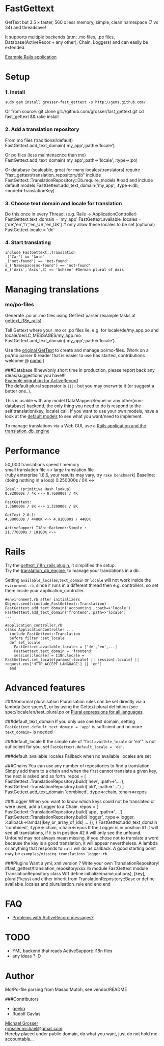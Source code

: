 FastGettext
===========
GetText but 3.5 x faster, 560 x less memory, simple, clean namespace (7 vs 34) and threadsave!  

It supports multiple backends (atm: .mo files, .po files, Database(ActiveRecor + any other), Chain, Loggers) and can easily be extended.

[Example Rails application](https://github.com/grosser/gettext_i18n_rails_example)


Setup
=====
### 1. Install
    sudo gem install grosser-fast_gettext -s http://gems.github.com/

Or from source:
    git clone git://github.com/grosser/fast_gettext.git
    cd fast_gettext && rake install

### 2. Add a translation repository

From mo files (traditional/default)
    FastGettext.add_text_domain('my_app',:path=>'locale')

Or po files (less maintenacnce than mo)
    FastGettext.add_text_domain('my_app',:path=>'locale', :type=>:po)

Or database (scaleable, great for many locales/translators)
    require "fast_gettext/translation_repository/db"
    include FastGettext::TranslationRepository::Db.require_models #load and include default models
    FastGettext.add_text_domain('my_app', :type=>:db, :model=>TranslationKey)

### 3. Choose text domain and locale for translation
Do this once in every Thread. (e.g. Rails -> ApplicationController)
    FastGettext.text_domain = 'my_app'
    FastGettext.available_locales = ['de','en','fr','en_US','en_UK'] # only allow these locales to be set (optional)
    FastGettext.locale = 'de'

### 4. Start translating
    include FastGettext::Translation
    _('Car') == 'Auto'
    _('not-found') == 'not-found'
    s_('Namespace|no-found') == 'not-found'
    n_('Axis','Axis',3) == 'Achsen' #German plural of Axis


Managing translations
============
### mo/po-files
Generate .po or .mo files using GetText parser (example tasks at [gettext_i18n_rails](http://github.com/grosser/gettext_i18n_rails))

Tell Gettext where your .mo or .po files lie, e.g. for locale/de/my_app.po and locale/de/LC_MESSAGES/my_app.mo
    FastGettext.add_text_domain('my_app',:path=>'locale')

Use the [original GetText](http://github.com/mutoh/gettext) to create and manage po/mo-files.
(Work on a po/mo parser & reader that is easier to use has started, contributions welcome @ [pomo](http://github.com/grosser/pomo) )

###Database
!!!new/only short time in production, please report back any ideas/suggestions you have!!!  
[Example migration for ActiveRecord](http://github.com/grosser/fast_gettext/blob/master/examples/db/migration.rb)  
The default plural seperator is `||||` but you may overwrite it (or suggest a better one..).

This is usable with any model DataMapper/Sequel or any other(non-database) backend, the only thing you need to do is respond to the self.translation(key, locale) call.
If you want to use your own models, have a look at the [default models](http://github.com/grosser/fast_gettext/tree/master/lib/fast_gettext/translation_repository/db_models) to see what you want/need to implement.

To manage translations via a Web GUI, use a [Rails application and the translation_db_engine](http://github.com/grosser/translation_db_engine)


Performance
===========
50_000 translations speed / memory  
small translation file <-> large translation file  
(ruby enterprise 1.8.6, your results may vary, try `rake benchmark`)
    Baseline: (doing nothing in a loop)
    0.250000s / 0K <->

    Ideal: (primitive Hash lookup)
    0.820000s / 4K <-> 0.760000s / 4K

    FastGettext:
    1.360000s / 8K <-> 1.320000s / 8K

    GetText 2.0.1:
    4.880000s / 4480K <-> 4.810000s / 4480K

    ActiveSupport I18n::Backend::Simple :
    21.770000s / 10100K <->


Rails
=======================
Try the [gettext_i18n_rails plugin](http://github.com/grosser/gettext_i18n_rails), it simplifies the setup.  
Try the [translation_db_engine](http://github.com/grosser/translation_db_engine), to manage your translations in a db.

Setting `available_locales`,`text_domain` or `locale` will not work inside the `evironment.rb`,
since it runs in a different thread then e.g. controllers, so set them inside your application_controller.

    #environment.rb after initializers
    Object.send(:include,FastGettext::Translation)
    FastGettext.add_text_domain('accounting',:path=>'locale')
    FastGettext.add_text_domain('frontend',:path=>'locale')
    ...

    #application_controller.rb
    class ApplicationController ...
      include FastGettext::Translation
      before_filter :set_locale
      def set_locale
        FastGettext.available_locales = ['de','en',...]
        FastGettext.text_domain = 'frontend'
        session[:locale] = I18n.locale = FastGettext.set_locale(params[:locale] || session[:locale] || request.env['HTTP_ACCEPT_LANGUAGE'] || 'en')
      end


Advanced features
=================
###Abnormal pluralisation
Pluralisation rules can be set directly via a lambda (see specs/), or by using the Gettext
plural definition (see spec/locale/en/test_plural.po or [Plural expressions for all languages](http://translate.sourceforge.net/wiki/l10n/pluralforms).


###default_text_domain
If you only use one text domain, setting `FastGettext.default_text_domain = 'app'`
is sufficient and no more `text_domain=` is needed

###default_locale
If the simple rule of "first `availble_locale` or 'en'" is not suficcient for you, set `FastGettext.default_locale = 'de'`.

###default_available_locales
Fallback when no available_locales are set

###Chains
You can use any number of repositories to find a translation. Simply add them to a chain and when
the first cannot translate a given key, the next is asked and so forth.
    repos = [
      FastGettext::TranslationRepository.build('new', :path=>'....'),
      FastGettext::TranslationRepository.build('old', :path=>'....')
    ]
    FastGettext.add_text_domain 'combined', :type=>:chain, :chain=>repos

###Logger
When you want to know which keys could not be translated or were used, add a Logger to a Chain:
    repos = [
      FastGettext::TranslationRepository.build('app', :path=>'....')
      FastGettext::TranslationRepository.build('logger', :type=>:logger, :callback=>lamda{|key_or_array_of_ids| ... }),
    }
    FastGettext.add_text_domain 'combined', :type=>:chain, :chain=>repos
If the Logger is in position #1 it will see all translations, if it is in position #2 it will only see the unfound.
Unfound may not always mean missing, if you chose not to translate a word because the key is a good translation, it will appear nevertheless.
A lambda or anything that responds to `call` will do as callback. A good starting point may be `examples/missing_translations_logger.rb`.

###Plugins
Want a yml, xml version ?
Write your own TranslationRepository!
    #fast_gettext/translation_repository/xxx.rb
    module FastGettext
      module TranslationRepository
        class Wtf
          define initialize(name,options), [key], plural(*keys) and
          either inherit from TranslationRepository::Base or define available_locales and pluralisation_rule
        end
      end
    end


FAQ
===
 - [Problems with ActiveRecord messages?](http://wiki.github.com/grosser/fast_gettext/activerecord)


TODO
====
 - YML backend that reads ActiveSupport::I18n files
 - any ideas ? :D

Author
======
Mo/Po-file parsing from Masao Mutoh, see vendor/README

###Contributors
 - [geekq](http://www.innoq.com/blog/vd)
 - Rudolf Gavlas

[Michael Grosser](http://pragmatig.wordpress.com)  
grosser.michael@gmail.com  
Hereby placed under public domain, do what you want, just do not hold me accountable...  
